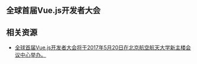 全球首届Vue.js开发者大会
---

## 相关资源 ##
- [全球首届Vue.js开发者大会将于2017年5月20日在北京航空航天大学新主楼会议中心举办。](https://vue.w3ctech.com/)
